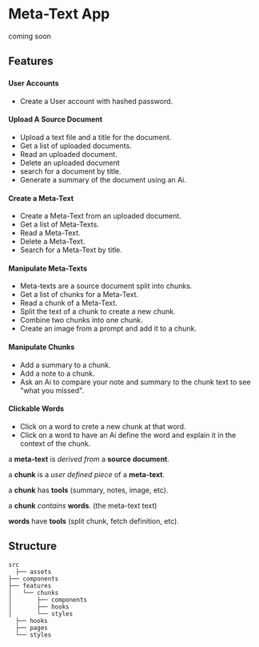 # Meta-Text App

coming soon

## Features

###

#### User Accounts

- Create a User account with hashed password.

#### Upload A Source Document

- Upload a text file and a title for the document.
- Get a list of uploaded documents.
- Read an uploaded document.
- Delete an uploaded document
- search for a document by title.
- Generate a summary of the document using an Ai.

#### Create a Meta-Text

- Create a Meta-Text from an uploaded document.
- Get a list of Meta-Texts.
- Read a Meta-Text.
- Delete a Meta-Text.
- Search for a Meta-Text by title.

#### Manipulate Meta-Texts

- Meta-texts are a source document split into chunks.
- Get a list of chunks for a Meta-Text.
- Read a chunk of a Meta-Text.
- Split the text of a chunk to create a new chunk.
- Combine two chunks into one chunk.
- Create an image from a prompt and add it to a chunk.

#### Manipulate Chunks

- Add a summary to a chunk.
- Add a note to a chunk.
- Ask an Ai to compare your note and summary to the chunk text to see "what you missed".

#### Clickable Words

- Click on a word to crete a new chunk at that word.
- Click on a word to have an Ai define the word and explain it in the context of the chunk.

a **meta-text** is *derived from* a **source document**.

a **chunk** is a *user defined piece* of a **meta-text**.

a **chunk** has **tools** (summary, notes, image, etc).

a **chunk** *contains* **words**. (the meta-text text)

**words** have **tools** (split chunk, fetch definition, etc).

## Structure

```plaintext
src
  ├── assets
├── components
├── features
│   └── chunks
│       ├── components
│       ├── hooks
│       └── styles
  ├── hooks
  ├── pages
  └── styles
```

